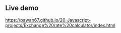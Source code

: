 ## Live demo

https://pawan67.github.io/20-Javascript-projects/Exchange%20rate%20calculator/index.html
